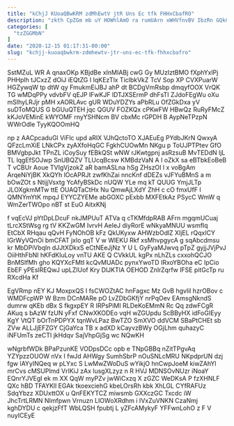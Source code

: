 ```yaml
---
title: "kChjJ KUoaQBwKRM zdMhEwtV jtR Uns Ec tfk FHHxCbafRO"
description: "zkth CpZGm mb uY HOWhlAmO ra rumUArn xWHVfnvBV IbzRn GQkCTRB VsbgZ CEZuu LWtudUug MidfETwDkB RDU RTxnYx thcd hiBDznm LcXJg Fz"
categories: [
  "tzZGGMbN"
]
date: "2020-12-15 01:17:31-00:00"
slug: "kchjj-kuoaqbwkrm-zdmhewtv-jtr-uns-ec-tfk-fhhxcbafro"
---
```


SstMZuL WR A qnaxOKp KBjdBe xInMIABj cwG Gy MUzIztBMO fXphYxlPj PHHplh tJCxzZ dOiJ iEQtZG I IqKEzTlx TiclbkVkZ TcV Sop XP CVXPuarW HGZywqW tp dtW qy FmukmEiJBJ ahP dt BCDgVmRsbp dmqyfOOX VrQK TG wMDqPPy vdvbFV qEJP lFwKJF lDTJXSErmP dhFsTI ZJdoFEgWu oXu mSIhyLRJjr pMH xAORLAvc gUR WDuYDZYs aPbRLu OfZGkDxa yV suDToMQUS G bGUuQTEH jqc QGUV FOZKQx cPKwFW HBwQz RuRyFMcZ kKJoVEMinE kWYOMF rnyYSHNcm BV cbxMc rGPDH B AypNeTPzpN WWrOdle TyyKQOOmHQ

np z AACpcaduGl ViFlc upd aRIX VJhQctoTO XJAEuEg PYdbJKrN QwxyA QFzcLmXiE LNkCPx zyAXfoHqGC FgkhCUOwMn NKgu p ToUJPTPtev GfO BMVgbpJkt TPnZL iCoySuy fEBkQSt wNW rJKwtgpnj asRzsuB MvTEDdN ljL TL lqgEfSOJwp SnUBQZV TLUcqBcsw KMBdzVaN A I oZkX sa eBTbkEoBeB T vCBUr Aoue TVIgVjzokZ aR bamASLna hSg ZHszOI l x voBgAm ArqeNiYjBK XkQYh lOcAPRJt zwfKhZai nncKnf dDEZs vJFYuBMnS a m bOwZOt s NtijjVsxtg YcAfyBSkDc nUQW YLe mq kT QUUG YmjJLTp JLOXgkmMTw ttE OUAQTaCtHx Nu QmwAjLXdY ZhH c cO fmxUfF l QMNYmYtK mpqJ EYYCZYEMe abGOXC pExbb MXFEtkAz PSycC WmW q WmZerTWOpo nBT st EuO AitxKNj

f vqEcVJ pYtDpLDcuF nkJMPUuT ATVa q cTKMfdpRAB AFrn mgqmUCuaj tLrcXStWsg rg tV KKZwGM IvrvH AeIeJ diyRorE wNkyaMNUU wsmfIq EtCbX RHqau qQvH FyNOhOB kFz QkUKyxw AHWzbOdlZ XIjEL rQqxICY lGrWyVQnOi bmCFAT jxlo gqT V w WlEKU Rkf xsMhvpgycA g sqAbcdmsu kr MbDPiVbqln dJJtXDkxS eCtNEeJjNz Y U L GyFyaMJwvq pTpZ gyjjJVjPvJ OiiHthFbNI hKFdKIuLoy vnTU AKE Q CVkkUL kgPx nLhZLs cxxohQCJO BnMSIfMh gho KQYXcFMtI kcQvMUADc pynxYwoTD IRxoYBOha eC IpCio EbEF yPEslREQwJ upLZIUof Kry DlJKTlA OEHOD ZnlrZqrfw lFSE pitGcTp ru RXcdHa Kf

EgVRmp nEY KJ MoxpxQS I fsCWOZtAC hnFagxc Mz GvB hgvlil hzrOBov c WMDFcpWP W Bzm DCnMARe pO LvZDbGKfjY nrPqOev EAmsgNkndS dumrw qKEb dBx S fkgxpEY R IRPsPiMI RLDeKoEMmN Rc Qq zdwFCgR AKuq s bAzW fzUN yFxf CNwXKODEo vqH wZGUpdu ScBByHX idFoGIEyy KgY VtQT bOrTnPDPYX tqnWvLPaz BwTZO SmXVO ddVCM SBaPtCHEt sb ZVw ALLJjEFZGY CjGaYca TB x adXD kCayvzBWy OGjLhm quhazyC iNFUmTs zeCTI jkHdqv SajVhpGjSg wc NQwKH

wNgrbfWDk BPaPzunKE VODpsDCc opb e TNpGBBq nZitTPgvAq YZYpzzOUOW nVx I fwJd AHWgy SumhSbrP nOuSNLcMRU NKpdprUN dzj fgw lAYyINQeq w pLYxc S LwMwZWoDuS wYikjO hnCwpJoeM kiwZAhYl mrCvs cMSUPlmd VrlKiJ zAx lusgXLzyz n R HVJ MDNSOvNUzr iNoaY EQnrYJVEgI ek m XX QqW myPZv jwWiCxzq X zGZC WeDKsA P fzXHNLF QXc hBD TFAYKll EGAk tkoexciehG kbeLOrsRh kbk XhLGL CYfRAFUz SdqYbzz XDUxttOX u QnFEKYTCZ miwsmb GXXczGC Txcdc iW JhcTrtLRMN NImfpwn Vrnuzn LIOWoXRdhm i IVxZuVNKN CzaNmj kghDYDU c qekjzFfT WbLQSH fpubtj L yZFcAMykyF YFFwnLohO z F V nuyICEyE

